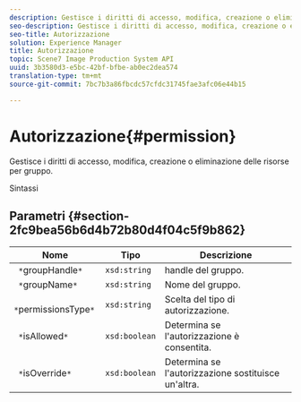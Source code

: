 ```yaml
---
description: Gestisce i diritti di accesso, modifica, creazione o eliminazione delle risorse per gruppo.
seo-description: Gestisce i diritti di accesso, modifica, creazione o eliminazione delle risorse per gruppo.
seo-title: Autorizzazione
solution: Experience Manager
title: Autorizzazione
topic: Scene7 Image Production System API
uuid: 3b3580d3-e5bc-42bf-bfbe-ab0ec2dea574
translation-type: tm+mt
source-git-commit: 7bc7b3a86fbcdc57cfdc31745fae3afc06e44b15

---
```



# Autorizzazione{#permission}

Gestisce i diritti di accesso, modifica, creazione o eliminazione delle risorse per gruppo.

Sintassi

## Parametri {#section-2fc9bea56b6d4b72b80d4f04c5f9b862}

| Nome | Tipo | Descrizione |
|---|---|---|
| ` *`groupHandle`*` | `xsd:string` | handle del gruppo. |
| ` *`groupName`*` | `xsd:string` | Nome del gruppo. |
| ` *`permissionsType`*` | `xsd:string` | Scelta del tipo di autorizzazione. |
| ` *`isAllowed`*` | `xsd:boolean` | Determina se l&#39;autorizzazione è consentita. |
| ` *`isOverride`*` | `xsd:boolean` | Determina se l&#39;autorizzazione sostituisce un&#39;altra. |

